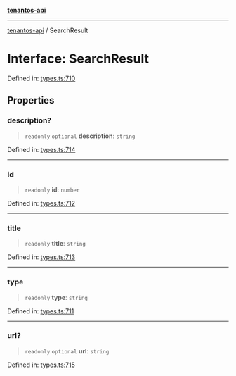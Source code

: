 [**tenantos-api**](../README.md)

***

[tenantos-api](../globals.md) / SearchResult

# Interface: SearchResult

Defined in: [types.ts:710](https://github.com/shadmanZero/tenantos-api/blob/b1ba837cafbeb4e057ec12e90b81a7c5ea5b383f/src/types.ts#L710)

## Properties

### description?

> `readonly` `optional` **description**: `string`

Defined in: [types.ts:714](https://github.com/shadmanZero/tenantos-api/blob/b1ba837cafbeb4e057ec12e90b81a7c5ea5b383f/src/types.ts#L714)

***

### id

> `readonly` **id**: `number`

Defined in: [types.ts:712](https://github.com/shadmanZero/tenantos-api/blob/b1ba837cafbeb4e057ec12e90b81a7c5ea5b383f/src/types.ts#L712)

***

### title

> `readonly` **title**: `string`

Defined in: [types.ts:713](https://github.com/shadmanZero/tenantos-api/blob/b1ba837cafbeb4e057ec12e90b81a7c5ea5b383f/src/types.ts#L713)

***

### type

> `readonly` **type**: `string`

Defined in: [types.ts:711](https://github.com/shadmanZero/tenantos-api/blob/b1ba837cafbeb4e057ec12e90b81a7c5ea5b383f/src/types.ts#L711)

***

### url?

> `readonly` `optional` **url**: `string`

Defined in: [types.ts:715](https://github.com/shadmanZero/tenantos-api/blob/b1ba837cafbeb4e057ec12e90b81a7c5ea5b383f/src/types.ts#L715)

